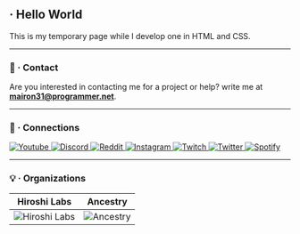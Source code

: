 ## <i class="fab fa-code" aria-hidden="true"></i> · Hello World

This is my temporary page while I develop one in HTML and CSS.

----

### 📩 · Contact

Are you interested in contacting me for a project or help? write me at **mairon31@programmer.net**.

----

### 🔗 · Connections
<a href="https://youtube.com/channel/UCHW-ZV1jl69-0WQ4OWKIbpQ">
<img alt="Youtube" src="https://img.shields.io/badge/Mairon31-%23FF0000.svg?style=for-the-badge&logo=YouTube&logoColor=white"/>
</a> <a href="https://discord.com/">
<img alt="Discord" src="https://img.shields.io/badge/Mairon%236220-%237289DA.svg?style=for-the-badge&logo=discord&logoColor=white"/>
</a> <a href="https://reddit.com/u/Mairon31">
<img alt="Reddit" src="https://img.shields.io/badge/Mairon31-FF4500?style=for-the-badge&logo=reddit&logoColor=white"/>
</a> <a href="https://instagram.com/Mairon31">
<img alt="Instagram" src="https://img.shields.io/badge/Mairon31-%23E4405F.svg?style=for-the-badge&logo=Instagram&logoColor=white"/>
</a> <a href="https://twitch.tv/mairon31">
<img alt="Twitch" src="https://img.shields.io/badge/Mairon31-%239146FF.svg?style=for-the-badge&logo=Twitch&logoColor=white"/>
</a> <a href="https://twitter.com/Mairon31K">
<img alt="Twitter" src="https://img.shields.io/badge/Mairon31K-%231DA1F2.svg?style=for-the-badge&logo=Twitter&logoColor=white"/>
</a> <a href="https://open.spotify.com/user/maironjoelkin430?si=KTm7qqAgRsOiJkqYFy5O8Q">
<img alt="Spotify" src="https://img.shields.io/badge/Mairon31-1ED760?style=for-the-badge&logo=spotify&logoColor=white"/>
</a>

----

### 💡 · Organizations 
|Hiroshi Labs|Ancestry|
|:---:|:---:|
|![Hiroshi Labs](https://avatars.githubusercontent.com/u/85419843?s=80&v=4 "Hiroshi Labs")|![Ancestry](https://avatars.githubusercontent.com/u/75043853?s=80&v=4 "Ancestry")|
